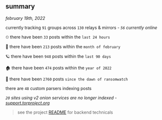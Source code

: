 
## summary
_february 19th, 2022_

currently tracking `91` groups across `130` relays & mirrors - _`56` currently online_

⏲ there have been `33` posts within the `last 24 hours`

🦈 there have been `213` posts within the `month of february`

🪐 there have been `948` posts within the `last 90 days`

🏚 there have been `474` posts within the `year of 2022`

🦕 there have been `2760` posts `since the dawn of ransomwatch`

there are `48` custom parsers indexing posts

_`20` sites using v2 onion services are no longer indexed - [support.torproject.org](https://support.torproject.org/onionservices/v2-deprecation/)_

> see the project [README](https://github.com/thetanz/ransomwatch#ransomwatch--) for backend technicals
